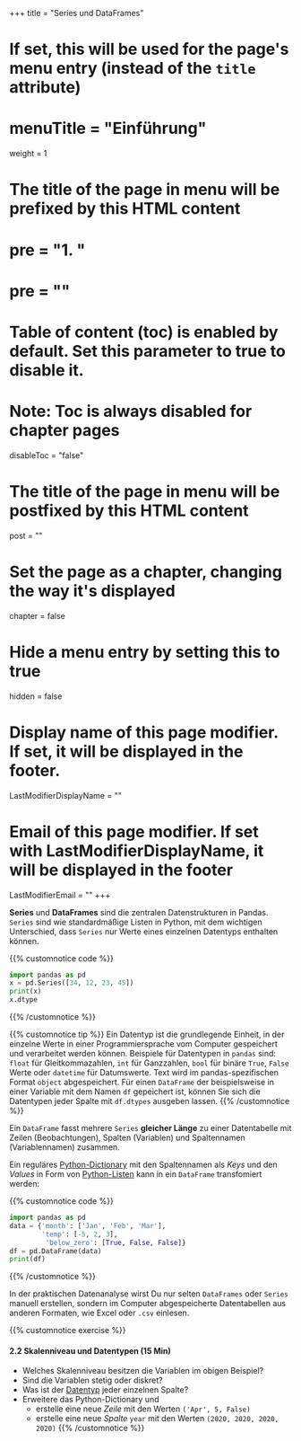 +++
title = "Series und DataFrames"
# If set, this will be used for the page's menu entry (instead of the `title` attribute)
# menuTitle = "Einführung"
weight = 1
# The title of the page in menu will be prefixed by this HTML content
# pre = "<b>1. </b>"
# pre = "<i class='fab fa-github'></i>"
# Table of content (toc) is enabled by default. Set this parameter to true to disable it.
# Note: Toc is always disabled for chapter pages
disableToc = "false"

# The title of the page in menu will be postfixed by this HTML content
post = ""
# Set the page as a chapter, changing the way it's displayed
chapter = false
# Hide a menu entry by setting this to true
hidden = false
# Display name of this page modifier. If set, it will be displayed in the footer.
LastModifierDisplayName = ""
# Email of this page modifier. If set with LastModifierDisplayName, it will be displayed in the footer
LastModifierEmail = ""
+++

**Series** und **DataFrames** sind die zentralen Datenstrukturen in Pandas. `Series` sind wie standardmäßige Listen in Python, mit dem wichtigen Unterschied, dass `Series` nur Werte eines einzelnen Datentyps enthalten können.

{{% customnotice code %}}
```python
import pandas as pd
x = pd.Series([34, 12, 23, 45])
print(x)
x.dtype
```
{{% /customnotice %}}

{{% customnotice tip %}}
Ein Datentyp ist die grundlegende Einheit, in der einzelne Werte in einer Programmiersprache vom Computer gespeichert und verarbeitet werden können. Beispiele für Datentypen in `pandas` sind: `float` für Gleitkommazahlen, `int` für Ganzzahlen, `bool` für binäre `True`, `False` Werte oder `datetime` für Datumswerte. Text wird im pandas-spezifischen Format `object` abgespeichert. Für einen `DataFrame` der beispielsweise in einer Variable mit dem Namen `df` gepeichert ist, können Sie sich die Datentypen jeder Spalte mit `df.dtypes` ausgeben lassen.
{{% /customnotice %}}

Ein `DataFrame` fasst mehrere `Series` **gleicher Länge** zu einer Datentabelle mit Zeilen (Beobachtungen), Spalten (Variablen) und Spaltennamen (Variablennamen) zusammen.

Ein reguläres [Python-Dictionary](https://docs.python.org/3/tutorial/datastructures.html#dictionaries) mit den Spaltennamen als *Keys* und den *Values* in Form von [Python-Listen](https://docs.python.org/3/tutorial/datastructures.html) kann in ein `DataFrame` transfomiert werden:

{{% customnotice code %}}
```python
import pandas as pd
data = {'month': ['Jan', 'Feb', 'Mar'],
        'temp': [-5, 2, 3],
         'below_zero': [True, False, False]}
df = pd.DataFrame(data)
print(df)
```
{{% /customnotice %}}

In der praktischen Datenanalyse wirst Du nur selten `DataFrames` oder `Series` manuell erstellen, sondern im Computer abgespeicherte Datentabellen aus anderen Formaten, wie Excel oder `.csv` einlesen.

{{% customnotice exercise %}}

#### 2.2 Skalenniveau und Datentypen (15 Min)

- Welches Skalenniveau besitzen die Variablen im obigen Beispiel?
- Sind die Variablen stetig oder diskret?
- Was ist der [Datentyp](https://pandas.pydata.org/pandas-docs/stable/reference/api/pandas.DataFrame.dtypes.html) jeder einzelnen Spalte?
- Erweitere das Python-Dictionary und 
    - erstelle eine neue *Zeile* mit den Werten `('Apr', 5, False)`
    - erstelle eine neue *Spalte* `year` mit den Werten `(2020, 2020, 2020, 2020)`
{{% /customnotice %}}


